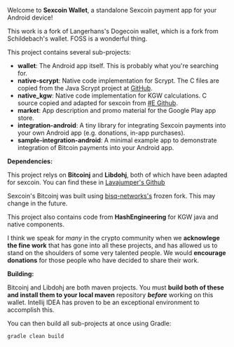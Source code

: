 Welcome to __Sexcoin Wallet__, a standalone Sexcoin payment app for your Android device!

This work is a fork of Langerhans's Dogecoin wallet, which is a fork from Schildebach's
wallet. FOSS is a wonderful thing. 

This project contains several sub-projects:

 * __wallet__:
     The Android app itself. This is probably what you're searching for.
 * __native-scrypt__:
     Native code implementation for Scrypt. The C files are copied from the
     Java Scrypt project at [GitHub](https://github.com/wg/scrypt).
 * __native_kgw__: 
     Native code implementation for KGW calculations. C source copied and adapted for sexcoin 
     from [#E Github](https://github.com/hashengineering).
 * __market__:
     App description and promo material for the Google Play app store.
 * __integration-android__:
     A tiny library for integrating Sexcoin payments into your own Android app
     (e.g. donations, in-app purchases).
 * __sample-integration-android__:
     A minimal example app to demonstrate integration of Bitcoin payments into
     your Android app.


__Dependencies:__

This project relys on __Bitcoinj__ and __Libdohj__, both of which have been adapted for sexcoin. 
You can find these in [Lavajumper's Github](https://github.com/lavajumper)

Sexcoin's Bitcoinj was built using [bisq-networks's](https://github.com/bisq-network/bitcoinj) frozen fork.
This may change in the future.

This project also contains code from __HashEngineering__ for KGW java and native components. 
 

I think we speak for _many_ in the crypto community when we __acknowlege the fine work__ that
has gone into all these projects, and has allowed us to stand on the shoulders of some very
talented people. We would __encourage donations__ for those people who have decided to share their
work.


__Building:__

Bitcoinj and Libdohj are both maven projects. You must __build both of these and install them 
to your local maven__ repository ___before___ working on this wallet. Intellij IDEA has proven to be an
exceptional environment to accomplish this.

You can then build all sub-projects at once using Gradle:

`gradle clean build`